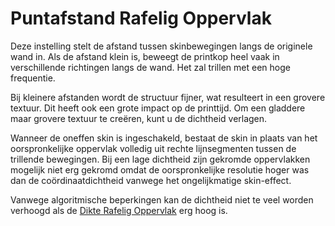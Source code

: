 Puntafstand Rafelig Oppervlak
====
Deze instelling stelt de afstand tussen skinbewegingen langs de originele wand in. Als de afstand klein is, beweegt de printkop heel vaak in verschillende richtingen langs de wand. Het zal trillen met een hoge frequentie.

Bij kleinere afstanden wordt de structuur fijner, wat resulteert in een grovere textuur. Dit heeft ook een grote impact op de printtijd. Om een ​​gladdere maar grovere textuur te creëren, kunt u de dichtheid verlagen.

Wanneer de oneffen skin is ingeschakeld, bestaat de skin in plaats van het oorspronkelijke oppervlak volledig uit rechte lijnsegmenten tussen de trillende bewegingen. Bij een lage dichtheid zijn gekromde oppervlakken mogelijk niet erg gekromd omdat de oorspronkelijke resolutie hoger was dan de coördinaatdichtheid vanwege het ongelijkmatige skin-effect.

Vanwege algoritmische beperkingen kan de dichtheid niet te veel worden verhoogd als de [Dikte Rafelig Oppervlak](magic_fuzzy_skin_thickness.md) erg hoog is.